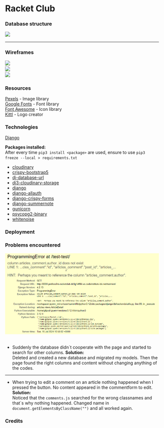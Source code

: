 # Racket Club

### Database structure

<img src="readme/database.png">
<hr>

### Wireframes

<img src="readme/wireframe_mobile.png"><br>
<img src="readme/wireframe_tablet.png"><br>
<img src="readme/wireframe_big_screens.png"><br>

### Resources

[Pexels](https://www.pexels.com) - Image library<br>
[Google Fonts](https://fonts.google.com/) - Font library<br>
[Font Awesome](https://www.fontawesome.com) - Icon library<br>
[Kittl](https://www.kittl.com/) - Logo creator

### Technologies

[Django](https://www.djangoproject.com/) 

<b>Packages installed:</b><br>
After every time `pip3 install <package>` are used, ensure to use `pip3 freeze --local > requirements.txt` 

- [cloudinary](https://pypi.org/project/cloudinary/)
- [crispy-bootstrap5](https://pypi.org/project/crispy-bootstrap5/)
- [dj-database-url](https://pypi.org/project/dj-database-url/)
- [dj3-cloudinary-storage](https://pypi.org/project/dj3-cloudinary-storage/)
- [django](https://pypi.org/project/Django/)
- [django-allauth](https://pypi.org/project/django-allauth/)
- [django-crispy-forms](https://pypi.org/project/django-crispy-forms/)
- [django-summernote](https://pypi.org/project/django-summernote/)
- [gunicorn](https://pypi.org/project/gunicorn/)
- [psycopg2-binary](https://pypi.org/project/psycopg2-binary/)
- [whitenoise](https://pypi.org/project/whitenoise/)



### Deployment

### Problems encountered

<img src="readme/problem1.png"><br><br>
- Suddenly the database didn´t cooperate with the page and started to search for other columns.
<b>Solution:</b><br>
Deleted and created a new database and migrated my models. Then the page found the right columns and content without changing anything of the codes.
<hr>

- When trying to edit a comment on an article nothing happened when I pressed the button. No content appeared in the commentform to edit.<br>
<b>Solution:</b><br>
Noticed that the `comments.js` searched for the wrong classnames and that´s why nothing happened. Changed name in `document.getElementsByClassName("")` and all worked again.

### Credits


